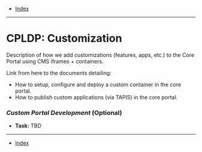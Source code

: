 - [Index](../index.md)

---

# CPLDP: Customization

Description of how we add customizations (features, apps, etc.) to the Core Portal using CMS iframes + containers.

Link from here to the documents detailing:

- How to setup, configure and deploy a custom container in the core portal.
- How to publish custom applications (via TAPIS) in the core portal.

### _Custom Portal Development_ (Optional)

- **Task:** TBD

---

- [Index](../index.md)

